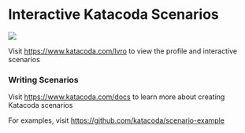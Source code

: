 # Interactive Katacoda Scenarios

[![](http://shields.katacoda.com/katacoda/lvro/count.svg)](https://www.katacoda.com/lvro "Get your profile on Katacoda.com")

Visit https://www.katacoda.com/lvro to view the profile and interactive scenarios

### Writing Scenarios
Visit https://www.katacoda.com/docs to learn more about creating Katacoda scenarios

For examples, visit https://github.com/katacoda/scenario-example
